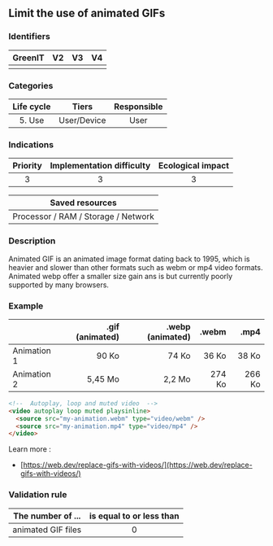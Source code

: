 ## Limit the use of animated GIFs

### Identifiers

| GreenIT | V2  | V3  | V4  |
| :-----: | :-: | :-: | :-: |
|         |     |     |     |

### Categories

| Life cycle |    Tiers    | Responsible |
| :--------: | :---------: | :---------: |
|   5. Use   | User/Device |    User     |

### Indications

| Priority | Implementation difficulty | Ecological impact |
| :------: | :-----------------------: | :---------------: |
|    3     |             3             |         3         |

|           Saved resources           |
| :---------------------------------: |
| Processor / RAM / Storage / Network |

### Description

Animated GIF is an animated image format dating back to 1995, which is heavier and slower than other formats such as webm or mp4 video formats. Animated webp offer a smaller size gain ans is but currently poorly supported by many browsers.

### Example

|             | .gif (animated) | .webp (animated) |  .webm |   .mp4 |
| :---------- | --------------: | ---------------: | -----: | -----: |
| Animation 1 |           90 Ko |            74 Ko |  36 Ko |  38 Ko |
| Animation 2 |         5,45 Mo |           2,2 Mo | 274 Ko | 266 Ko |

```html
<!--  Autoplay, loop and muted video  -->
<video autoplay loop muted playsinline>
  <source src="my-animation.webm" type="video/webm" />
  <source src="my-animation.mp4" type="video/mp4" />
</video>
```

Learn more :

- [https://web.dev/replace-gifs-with-videos/](https://web.dev/replace-gifs-with-videos/)

### Validation rule

| The number of ...  | is equal to or less than |
| ------------------ | :----------------------: |
| animated GIF files |            0             |
